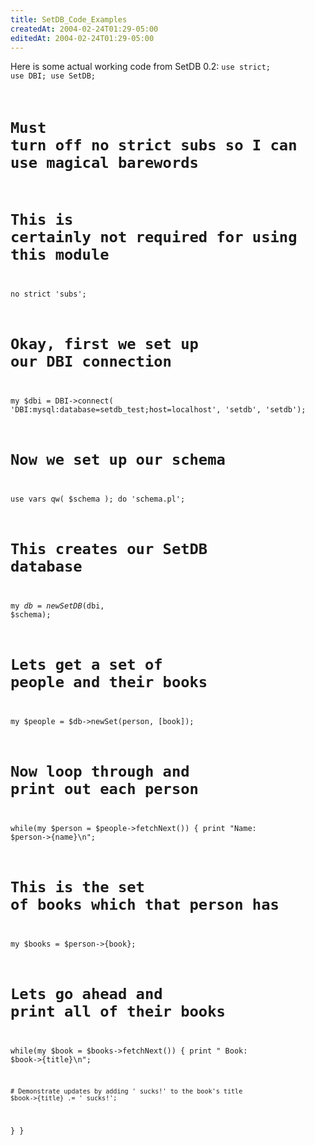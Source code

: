 ```yaml
---
title: SetDB_Code_Examples
createdAt: 2004-02-24T01:29-05:00
editedAt: 2004-02-24T01:29-05:00
---
```


Here is some actual working code from SetDB 0.2:
<code>use strict;
use DBI;
use SetDB;

# Must turn off no strict subs so I can use magical barewords
# This is certainly not required for using this module
no strict 'subs';

# Okay, first we set up our DBI connection
my $dbi = DBI->connect(
  'DBI:mysql:database=setdb_test;host=localhost', 'setdb', 'setdb');

# Now we set up our schema
use vars qw( $schema );
do 'schema.pl';

# This creates our SetDB database
my $db = new SetDB($dbi, $schema);

# Lets get a set of people and their books
my $people = $db->newSet(person, [book]);

# Now loop through and print out each person
while(my $person = $people->fetchNext())
{
  print "Name: $person->{name}\n";

  # This is the set of books which that person has
  my $books = $person->{book};

  # Lets go ahead and print all of their books
  while(my $book = $books->fetchNext())
  {
    print "  Book: $book->{title}\n";

    # Demonstrate updates by adding ' sucks!' to the book's title
    $book->{title} .= ' sucks!';
  }
}
</code>

